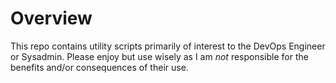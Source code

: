 # Overview
This repo contains utility scripts primarily of interest to the DevOps Engineer or Sysadmin.  Please enjoy but use wisely as I am *not* responsible for the benefits and/or consequences of their use.
